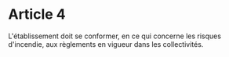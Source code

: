 # Article 4

L'établissement doit se conformer, en ce qui concerne les risques d'incendie, aux règlements en vigueur dans les collectivités.
